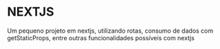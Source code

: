 # NEXTJS

Um pequeno projeto em nextjs, utilizando rotas, consumo de dados com getStaticProps, entre outras funcionalidades possíveis com nextjs
